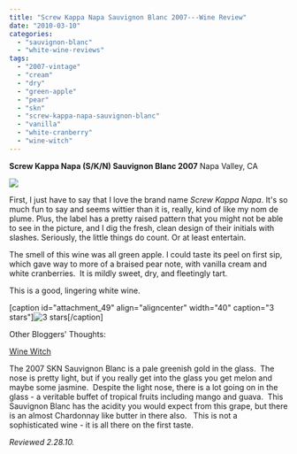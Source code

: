 ```yaml
---
title: "Screw Kappa Napa Sauvignon Blanc 2007---Wine Review"
date: "2010-03-10"
categories: 
  - "sauvignon-blanc"
  - "white-wine-reviews"
tags: 
  - "2007-vintage"
  - "cream"
  - "dry"
  - "green-apple"
  - "pear"
  - "skn"
  - "screw-kappa-napa-sauvignon-blanc"
  - "vanilla"
  - "white-cranberry"
  - "wine-witch"
---
```


**Screw Kappa Napa (S/K/N) Sauvignon Blanc 2007** Napa Valley, CA

![](http://www.rebeccagomezfarrell.com/gourmez/photos/screwkappanappa.jpg)

First, I just have to say that I love the brand name _Screw Kappa Napa_. It's so much fun to say and seems wittier than it is, really, kind of like my nom de plume. Plus, the label has a pretty raised pattern that you might not be able to see in the picture, and I dig the fresh, clean design of their initials with slashes. Seriously, the little things do count. Or at least entertain.

The smell of this wine was all green apple. I could taste its peel on first sip, which gave way to more of a braised pear note, with vanilla cream and white cranberries.  It is mildly sweet, dry, and fleetingly tart.

This is a good, lingering white wine.

\[caption id="attachment\_49" align="aligncenter" width="40" caption="3 stars"\]![3 stars](http://www.rebeccagomezfarrell.com/wp-content/uploads/2009/02/rating_avocado1.gif "rating_avocado1")\[/caption\]

Other Bloggers' Thoughts:

[Wine Witch](http://winewitch.net/wine-reviews/skn-sauvignon-blanc-2007-california-10-15/)

The 2007 SKN Sauvignon Blanc is a pale greenish gold in the glass.  The nose is pretty light, but if you really get into the glass you get melon and maybe some jasmine.  Despite the light nose, there is a lot going on in the glass - a veritable buffet of tropical fruits including mango and guava.  This Sauvignon Blanc has the acidity you would expect from this grape, but there is an almost Chardonnay like butter in there also.   This is not a sophisticated wine - it is all there on the first taste.

_Reviewed 2.28.10._
